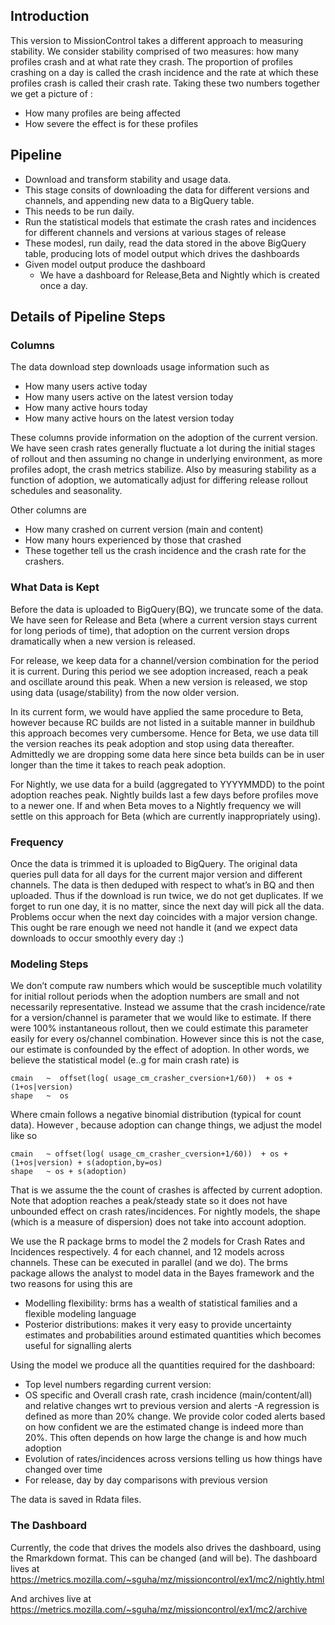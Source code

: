 ## Introduction

This version to MissionControl takes a different approach to measuring stability. We consider stability comprised of two measures: how many profiles crash and at what rate they crash. The proportion of profiles crashing on a day is called the crash incidence  and the rate at which these profiles crash is called their crash rate. Taking these two numbers together we get a picture of :

- How many profiles are being affected
- How severe the effect is for these profiles

 ## Pipeline

- Download and transform stability and usage data.
 - This stage consits of downloading the data for different versions and channels, and appending new data to a BigQuery table.
 - This needs to be run daily.
- Run the statistical models that estimate the crash rates and incidences for different channels and versions at various stages of release
 - These modesl, run daily, read the data stored in the above BigQuery table, producing lots of model output which drives the dashboards
- Given model output produce the dashboard
  - We have a dashboard for Release,Beta and Nightly which is created once a day.

## Details of Pipeline Steps

### Columns
The data download step downloads usage information such as 

- How many users active today
- How many users active on the latest version today
- How many active hours today
- How many active hours on the latest version today

These columns provide information on the adoption of the current version.  We have seen crash rates generally fluctuate a lot during the initial stages of rollout and then assuming no change in underlying environment, as more profiles adopt, the crash metrics stabilize. Also by measuring stability as a function of adoption, we automatically adjust for differing release rollout schedules and seasonality. 

Other columns are 

- How many crashed on current version (main and content)
- How many hours experienced by those that crashed
- These together tell us the crash incidence and the crash rate for the crashers.

### What Data is Kept

Before the data is uploaded to BigQuery(BQ), we truncate some of the data. We
have seen for Release and Beta (where a current version stays current for long
periods of time), that adoption on the current version drops dramatically when a
new version is released.

For release, we keep data for a channel/version combination for the period it is
current. During this period we see adoption increased, reach a peak and
oscillate around this peak. When a new version is released, we stop using data
(usage/stability) from the now older version.

In its current form, we would have applied the same procedure to Beta, however
because RC builds are not listed in a suitable manner in buildhub this approach
becomes very cumbersome. Hence for Beta, we use data till the version reaches
its peak adoption and stop using data thereafter. Admittedly we are dropping
some data here since beta builds can be in user longer than the time it takes to
reach peak adoption. 

For Nightly, we use data for a build (aggregated to YYYYMMDD) to the point
adoption reaches peak. Nightly builds last a few days before profiles move to a
newer one. If and when Beta moves to a Nightly frequency we will settle on this
approach for Beta (which are currently inappropriately using).


### Frequency 
Once the data is trimmed it is  uploaded to BigQuery. The original data queries
pull data for all days for the current major version and different channels. The
data is then deduped with respect to what’s in BQ and then uploaded. Thus if the
download is run twice, we do not get duplicates. If we forget to run one day, it
is no matter, since the next day will pick all the data. Problems occur when the
next day coincides with a major version change. This ought be rare enough we
need not handle it (and we expect data downloads to occur smoothly every day :)



### Modeling Steps

We don’t compute raw numbers which would be susceptible much volatility for initial rollout periods when the adoption numbers are small and not necessarily representative. Instead we assume that the crash incidence/rate for a version/channel is parameter that we would like to estimate. If there were 100% instantaneous rollout, then we could estimate this parameter easily for every os/channel combination. However since this is not the case, our estimate is confounded by the effect of adoption. In other words, we believe the statistical model (e..g for main crash rate) is

```
cmain   ~  offset(log( usage_cm_crasher_cversion+1/60))  + os + (1+os|version)
shape   ~  os
```

Where cmain follows a negative binomial distribution (typical for count data). However , because adoption can change things, we adjust the model like so

```
cmain   ~ offset(log( usage_cm_crasher_cversion+1/60))  + os +  (1+os|version) + s(adoption,by=os)
shape   ~ os + s(adoption)
```

That is we assume the the count of crashes is affected by current adoption. Note
that adoption reaches a peak/steady state so it does not have unbounded effect
on crash rates/incidences. For nightly models, the shape (which is a measure of
dispersion) does not take into  account adoption.


We use the R package brms to model the 2 models for Crash Rates and Incidences
respectively. 4 for each channel, and 12 models across channels. These can be
executed in parallel (and we do).  The brms package allows the analyst to model
data in the Bayes framework and the two reasons for using this are

- Modelling flexibility: brms has a wealth of statistical families and a flexible modeling language
- Posterior distributions: makes it very easy to provide uncertainty estimates and probabilities around estimated quantities which becomes useful for signalling alerts

Using the model we produce all the quantities required for the dashboard:
- Top level numbers regarding current version:
 - OS specific and Overall crash rate, crash incidence (main/content/all) and relative changes wrt to previous version and alerts 
  -A regression is defined as more than 20% change. We provide color coded
  alerts based on how confident we are the estimated change is indeed more than
  20%. This often depends on how large the change is and how much adoption
- Evolution of rates/incidences across versions telling us how things have changed over time
- For release, day by day comparisons with previous version

The data is saved in Rdata files. 

### The Dashboard
Currently, the code that drives the models also drives the dashboard, using the
Rmarkdown format. This can be changed (and will be). The dashboard lives at
https://metrics.mozilla.com/~sguha/mz/missioncontrol/ex1/mc2/nightly.html

And archives live at
https://metrics.mozilla.com/~sguha/mz/missioncontrol/ex1/mc2/archive


